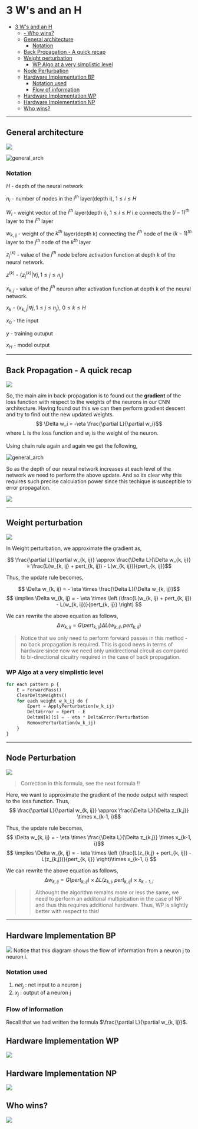 # 3 W's and an H
- [3 W's and an H](#3-ws-and-an-h)
  - [- Who wins?](#--who-wins)
  - [General architecture](#general-architecture)
    - [Notation](#notation)
  - [Back Propagation - A quick recap](#back-propagation---a-quick-recap)
  - [Weight perturbation](#weight-perturbation)
    - [WP Algo at a very simplistic level](#wp-algo-at-a-very-simplistic-level)
  - [Node Perturbation](#node-perturbation)
  - [Hardware Implementation BP](#hardware-implementation-bp)
    - [Notation used](#notation-used)
    - [Flow of information](#flow-of-information)
  - [Hardware Implementation WP](#hardware-implementation-wp)
  - [Hardware Implementation NP](#hardware-implementation-np)
  - [Who wins?](#who-wins)
---
## General architecture
![](https://miro.medium.com/proxy/1*YuotNxDwryjp3FiOwhVIkg.jpeg)





![general_arch](/images/general_arch.png)

### Notation
$H$ -  depth of the neural network

$n_i$ - number of nodes in the $i^{th}$ layer(depth i),  $1 \leq i \leq H$

$W_i$ - weight vector of the  $i^{th}$ layer(depth i),  $1 \leq i \leq H$ i.e connects the $(i-1)^{th}$ layer to the $i^{th}$ layer

$w_{k, ij}$ - weight of the $k^{th}$ layer(depth k) connecting the $i^{th}$ node of the $(k-1)^{th}$ layer to the $j^{th}$ node of the $k^{th}$ layer 

$z^{(k)}_{j}$ - value of the $j^{th}$ node before activation function at depth k of the neural network.

$z^{(k)}$ - $\{z^{(k)}_{j}| \forall j, 1 \leq j \leq n_j\}$

$x_{k, j}$ - value of the $j^{th}$ neuron after activation function at depth k of the neural network.

$x_k$ - $\{ x_{k, j}| \forall j, 1 \leq j \leq n_j\}$, $0 \leq k \leq H$

$x_0$ - the input

$y$ - training outuput

$x_H$ - model output

---
## Back Propagation - A quick recap
![](https://thumbs.gfycat.com/AdolescentIdioticGoldeneye-size_restricted.gif)


So, the main aim in back-propagation is to found out the **gradient** of the loss function with respect to the weights of the neurons in our CNN architecture. Having found out this we can then perform gradient descent and try to find out the new updated weights.
$$ \Delta w_i = -\eta \frac{\partial L}{\partial w_i}$$
where L is the loss function and $w_i$ is the weight of the neuron.

Using chain rule again and again we get the following,

![general_arch](/images/back_prop_algo.png )

So as the depth of our neural network increases at each level of the network we need to perform the above update. And so its clear why this requires such precise calculation power since this techique is susceptible to error propagation.

![](https://encrypted-tbn0.gstatic.com/images?q=tbn:ANd9GcS4_xtx_XOVvoRdHq4BSK3N8FXVScr9s9RlAA&usqp=CAU)



---
## Weight perturbation

![](../images/wp_algo.png)

In Weight perturbation, we approximate the gradient as,

$$ \frac{\partial L}{\partial w_{k, ij}} \approx \frac{\Delta L}{\Delta w_{k, ij}} = \frac{L(w_{k, ij} + pert_{k, ij}) - L(w_{k, ij})}{pert_{k, ij}}$$

Thus, the update rule becomes,

$$ \Delta w_{k, ij} = - \eta \times \frac{\Delta L}{\Delta w_{k, ij}}$$
$$ \implies \Delta w_{k, ij}  = - \eta \times \left (\frac{L(w_{k, ij} + pert_{k, ij}) - L(w_{k, ij})}{pert_{k, ij}} \right) $$

We can rewrite the above equation as follows,
$$ \Delta w_{k, ij} = G(pert_{k, ij})\Delta L(w_{k, ij}, pert_{k, ij})$$

>Notice that we only need to perform forward passes in this method - no back propagation is required. This is good news in terms of hardware since now we need only unidirectional circuit as compared to bi-directional cicuitry required in the case of back propagation.

### WP Algo at a very simplistic level
```python
for each pattern p {
    E = ForwardPass()
    ClearDeltaWeights()
    for each weight w_k_ij do {
        Epert = ApplyPerturbation(w_k_ij)
        DeltaError = Epert - E
        DeltaW[k][i] = - eta * DeltaError/Perturbation
        RemovePerturbation(w_k_ij)
    }
}
```
---

## Node Perturbation

![](../images/np_algo.png)

>Correction in this formula, see the next formula !!

Here, we want to approximate the gradient of the node output with respect to the loss function. Thus,
$$ \frac{\partial L}{\partial w_{k, ij}} \approx \frac{\Delta L}{\Delta z_{k,j}} \times x_{k-1, i}$$

Thus, the update rule becomes,
$$ \Delta w_{k, ij} = - \eta \times \frac{\Delta L}{\Delta z_{k,j}} \times x_{k-1, i}$$
$$ \implies \Delta w_{k, ij}  = - \eta \times \left (\frac{L(z_{k,j} + pert_{k, ij}) - L(z_{k,j})}{pert_{k, ij}} \right)\times x_{k-1, i} $$

We can rewrite the above equation as follows,
$$ \Delta w_{k, ij} = G(pert_{k, ij}) \times \Delta L(z_{k,j}, pert_{k, ij}) \times x_{k-1, i}$$

>> Althought the algorithm remains more or less the same, we need to perform an additonal multipication in the case of NP and thus this requires additional hardware. Thus, WP is slightly better with respect to this!

---

## Hardware Implementation BP
![](../images/bp.jpg)
Notice that this diagram shows the flow of information from a neuron j to neuron i.

### Notation used
1. $net_j$ : net input to a neuron j
2. $x_j$ : output of a neuron j

### Flow of information
Recall that we had written the formula
$\frac{\partial L}{\partial w_{k, ij}}$.

## Hardware Implementation WP
![](../images/wp.jpg)

## Hardware Implementation NP
![](../images/np.jpg)


## Who wins?

![](../images/comp.jpg)

